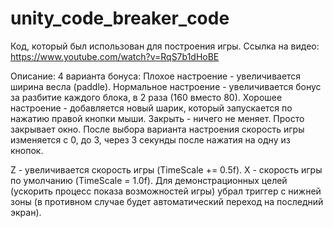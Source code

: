 # unity_code_breaker_code
Код, который был использован для построения игры.
Ссылка на видео: https://www.youtube.com/watch?v=RqS7b1dHoBE

Описание:
4 варианта бонуса:
Плохое настроение - увеличивается ширина весла (paddle).
Нормальное настроение - увеличивается бонус за разбитие каждого блока, в 2 раза (160 вместо 80).
Хорошее настроение - добавляется новый шарик, который запускается по нажатию правой кнопки мыши.
Закрыть - ничего не меняет. Просто закрывает окно.
После выбора варианта настроения скорость игры изменяется с 0, до 3, через 3 секунды после нажатия на одну из кнопок.

Z - увеличивается скорость игры (TimeScale += 0.5f).
X - скорость игры по умолчанию (TimeScale = 1.0f).
Для демонстрационных целей  (ускорить процесс показа возможностей игры) убрал триггер с нижней зоны (в противном случае будет автоматический переход на последний экран).
